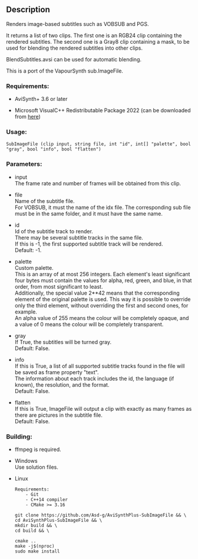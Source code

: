 ## Description

Renders image-based subtitles such as VOBSUB and PGS.

It returns a list of two clips. The first one is an RGB24 clip containing the rendered subtitles. The second one is a Gray8 clip containing a mask, to be used for blending the rendered subtitles into other clips.

BlendSubtitles.avsi can be used for automatic blending.

This is a port of the VapourSynth sub.ImageFile.

### Requirements:

- AviSynth+ 3.6 or later

- Microsoft VisualC++ Redistributable Package 2022 (can be downloaded from [here](https://github.com/abbodi1406/vcredist/releases))

### Usage:

```
SubImageFile (clip input, string file, int "id", int[] "palette", bool "gray", bool "info", bool "flatten")
```

### Parameters:

- input\
    The frame rate and number of frames will be obtained from this clip.
        
- file\
    Name of the subtitle file.\
    For VOBSUB, it must the name of the idx file. The corresponding sub file must be in the same folder, and it must have the same name.
    
- id\
    Id of the subtitle track to render.\
    There may be several subtitle tracks in the same file.\
    If this is -1, the first supported subtitle track will be rendered.\
    Default: -1.
    
- palette\
    Custom palette.\
    This is an array of at most 256 integers. Each element's least significant four bytes must contain the values for alpha, red, green, and blue, in that order, from most significant to least.\
    Additionally, the special value 2**42 means that the corresponding element of the original palette is used. This way it is possible to override only the third element, without overriding the first and second ones, for example.\
    An alpha value of 255 means the colour will be completely opaque, and a value of 0 means the colour will be completely transparent.
    
- gray\
    If True, the subtitles will be turned gray.\
    Default: False.
    
- info\
    If this is True, a list of all supported subtitle tracks found in the file will be saved as frame property "text".\
    The information about each track includes the id, the language (if known), the resolution, and the format.\
    Default: False.
    
- flatten\
    If this is True, ImageFile will output a clip with exactly as many frames as there are pictures in the subtitle file.\
    Default: False. 

### Building:

- ffmpeg is required.

- Windows\
    Use solution files.

- Linux
    ```
    Requirements:
        - Git
        - C++14 compiler
        - CMake >= 3.16
    ```
    ```
    git clone https://github.com/Asd-g/AviSynthPlus-SubImageFile && \
    cd AviSynthPlus-SubImageFile && \
    mkdir build && \
    cd build && \
    
    cmake ..
    make -j$(nproc)
    sudo make install
    ```
